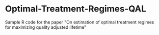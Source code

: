 # Optimal-Treatment-Regimes-QAL
Sample R code for the paper "On estimation of optimal treatment regimes for maximizing quality adjusted lifetime"

